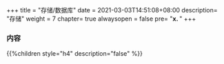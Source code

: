 +++
title = "存储/数据库"
date =  2021-03-03T14:51:08+08:00
description= "存储"
weight = 7
chapter= true
alwaysopen = false
pre= "<b>x. </b>"
+++

### 内容

{{%children style="h4" description="false" %}}
